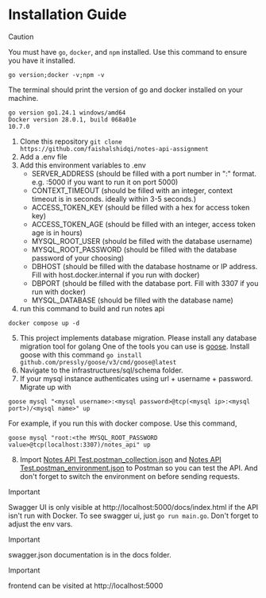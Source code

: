 # Installation Guide
> [!CAUTION]
> You must have `go`, `docker`, and `npm` installed. Use this command to ensure you have it installed.
```shell
go version;docker -v;npm -v
```
The terminal should print the version of go and docker installed on your machine.
```console
go version go1.24.1 windows/amd64
Docker version 28.0.1, build 068a01e
10.7.0
```

1. Clone this repository
```git clone https://github.com/faishalshidqi/notes-api-assignment```
2. Add a .env file
3. Add this environment variables to .env
   - SERVER_ADDRESS (should be filled with a port number in ":<port number>" format. e.g. :5000 if you want to run it on port 5000)
   - CONTEXT_TIMEOUT (should be filled with an integer, context timeout is in seconds. ideally within 3-5 seconds.)
   - ACCESS_TOKEN_KEY (should be filled with a hex for access token key)
   - ACCESS_TOKEN_AGE (should be filled with an integer, access token age is in hours)
   - MYSQL_ROOT_USER (should be filled with the database username)
   - MYSQL_ROOT_PASSWORD (should be filled with the database password of your choosing)
   - DBHOST (should be filled with the database hostname or IP address. Fill with host.docker.internal if you run with docker)
   - DBPORT (should be filled with the database port. Fill with 3307 if you run with docker)
   - MYSQL_DATABASE (should be filled with the database name)
4. run this command to build and run notes api
```shell
docker compose up -d
```
5. This project implements database migration. Please install any database migration tool for golang
One of the tools you can use is [goose](https://github.com/pressly/goose). Install goose with this command ```go install github.com/pressly/goose/v3/cmd/goose@latest```
6. Navigate to the infrastructures/sql/schema folder.
7. If your mysql instance authenticates using url + username + password. Migrate up with
```shell
goose mysql "<mysql username>:<mysql password>@tcp(<mysql ip>:<mysql port>)/<mysql name>" up
```
For example, if you run this with docker compose. Use this command,
```shell
goose mysql "root:<the MYSQL_ROOT_PASSWORD value>@tcp(localhost:3307)/notes_api" up
```
8. Import [Notes API Test.postman_collection.json](Notes%20API%20Test.postman_collection.json) and [Notes API Test.postman_environment.json](Notes%20API%20Test.postman_environment.json) to Postman so you can test the API. And don't forget to switch the environment on before sending requests.
> [!IMPORTANT]
> Swagger UI is only visible at http://localhost:5000/docs/index.html if the API isn't run with Docker. To see swagger ui, just `go run main.go`. Don't forget to adjust the env vars.

> [!IMPORTANT]
> swagger.json documentation is in the docs folder.

> [!IMPORTANT]
> frontend can be visited at http://localhost:5000
